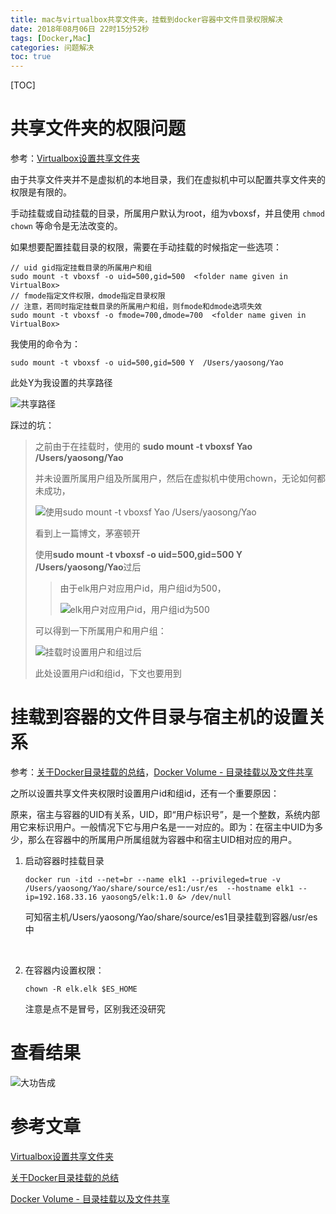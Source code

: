 ```yaml
---
title: mac与virtualbox共享文件夹，挂载到docker容器中文件目录权限解决
date: 2018年08月06日 22时15分52秒
tags: [Docker,Mac]
categories: 问题解决
toc: true
---
```


[TOC]


# 共享文件夹的权限问题

参考：[Virtualbox设置共享文件夹](http://yukai.space/2018/05/02/VirtualBox%E5%85%B1%E4%BA%AB%E6%96%87%E4%BB%B6%E5%A4%B9/)

由于共享文件夹并不是虚拟机的本地目录，我们在虚拟机中可以配置共享文件夹的权限是有限的。

手动挂载或自动挂载的目录，所属用户默认为root，组为vboxsf，并且使用 `chmod chown` 等命令是无法改变的。
<!--more-->

如果想要配置挂载目录的权限，需要在手动挂载的时候指定一些选项：

```shell
// uid gid指定挂载目录的所属用户和组
sudo mount -t vboxsf -o uid=500,gid=500  <folder name given in VirtualBox>
// fmode指定文件权限，dmode指定目录权限
// 注意，若同时指定挂载目录的所属用户和组，则fmode和dmode选项失效
sudo mount -t vboxsf -o fmode=700,dmode=700  <folder name given in VirtualBox>
```

我使用的命令为：

```shell
sudo mount -t vboxsf -o uid=500,gid=500 Y  /Users/yaosong/Yao
```

此处Y为我设置的共享路径

![共享路径](http://img.gangtieguo.cn/006tKfTcgy1g0ztnzxosnj310o09wgm5.jpg)





踩过的坑：

> 之前由于在挂载时，使用的 **sudo mount -t vboxsf  Yao  /Users/yaosong/Yao**
>
> 并未设置所属用户组及所属用户，然后在虚拟机中使用chown，无论如何都未成功，
>
> ![使用sudo mount -t vboxsf  Yao  /Users/yaosong/Yao](http://img.gangtieguo.cn/006tKfTcgy1g0zs97hho1j3130078gph.jpg)
>
> 看到上一篇博文，茅塞顿开
>
> 使用**sudo mount -t vboxsf -o uid=500,gid=500 Y  /Users/yaosong/Yao**过后
>
> > 由于elk用户对应用户id，用户组id为500，
> >
> > ![elk用户对应用户id，用户组id为500](http://img.gangtieguo.cn/006tKfTcgy1g0zsdwrv03j30ma0160st.jpg)
>
> 可以得到一下所属用户和用户组：
>
> ![挂载时设置用户和组过后](http://img.gangtieguo.cn/006tKfTcgy1g0zsbf3r1kj312u07odjp.jpg)
>
> 此处设置用户id和组id，下文也要用到
>
> 


# 挂载到容器的文件目录与宿主机的设置关系

   参考：[关于Docker目录挂载的总结](https://www.cnblogs.com/ivictor/p/4834864.html)，[Docker Volume - 目录挂载以及文件共享](https://kebingzao.com/2019/02/25/docker-volume/)

   之所以设置共享文件夹权限时设置用户id和组id，还有一个重要原因：

   ​	原来，宿主与容器的UID有关系，UID，即“用户标识号”，是一个整数，系统内部用它来标识用户。一般情况下它与用户名是一一对应的。即为：在宿主中UID为多少，那么在容器中的所属用户所属组就为容器中和宿主UID相对应的用户。

   1. 启动容器时挂载目录

      ```shell
      docker run -itd --net=br --name elk1 --privileged=true -v /Users/yaosong/Yao/share/source/es1:/usr/es  --hostname elk1 --ip=192.168.33.16 yaosong5/elk:1.0 &> /dev/null
      ```

      可知宿主机/Users/yaosong/Yao/share/source/es1目录挂载到容器/usr/es中

      ​

   2. 在容器内设置权限：

      ```shell
      chown -R elk.elk $ES_HOME
      ```

      注意是点不是冒号，区别我还没研究


# 查看结果

![大功告成](http://img.gangtieguo.cn/006tKfTcgy1g0ztcg8e6jj30w20eu0yg.jpg)



# 参考文章

[Virtualbox设置共享文件夹](http://yukai.space/2018/05/02/VirtualBox%E5%85%B1%E4%BA%AB%E6%96%87%E4%BB%B6%E5%A4%B9/)

[关于Docker目录挂载的总结](https://www.cnblogs.com/ivictor/p/4834864.html)

[Docker Volume - 目录挂载以及文件共享](https://kebingzao.com/2019/02/25/docker-volume/)